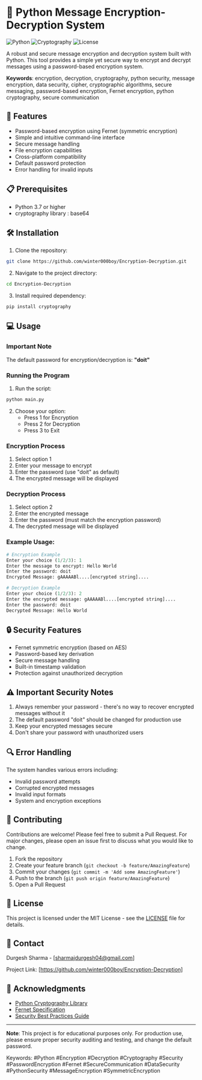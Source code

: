 # 🔐 Python Message Encryption-Decryption System

![Python](https://img.shields.io/badge/Python-3.7%2B-blue)
![Cryptography](https://img.shields.io/badge/Cryptography-Security-red)
![License](https://img.shields.io/badge/License-MIT-green)

A robust and secure message encryption and decryption system built with Python. This tool provides a simple yet secure way to encrypt and decrypt messages using a password-based encryption system.

**Keywords**: encryption, decryption, cryptography, python security, message encryption, data security, cipher, cryptographic algorithms, secure messaging, password-based encryption, Fernet encryption, python cryptography, secure communication

## 🚀 Features

- Password-based encryption using Fernet (symmetric encryption)
- Simple and intuitive command-line interface
- Secure message handling
- File encryption capabilities
- Cross-platform compatibility
- Default password protection
- Error handling for invalid inputs

## 📋 Prerequisites

- Python 3.7 or higher
- cryptography library : base64

## 🛠️ Installation

1. Clone the repository:
```bash
git clone https://github.com/winter000boy/Encryption-Decryption.git
```

2. Navigate to the project directory:
```bash
cd Encryption-Decryption
```

3. Install required dependency:
```bash
pip install cryptography
```

## 💻 Usage

### Important Note
The default password for encryption/decryption is: **"doit"**

### Running the Program

1. Run the script:
```bash
python main.py
```

2. Choose your option:
   - Press 1 for Encryption
   - Press 2 for Decryption
   - Press 3 to Exit

### Encryption Process
1. Select option 1
2. Enter your message to encrypt
3. Enter the password (use "doit" as default)
4. The encrypted message will be displayed

### Decryption Process
1. Select option 2
2. Enter the encrypted message
3. Enter the password (must match the encryption password)
4. The decrypted message will be displayed

### Example Usage:

```python
# Encryption Example
Enter your choice (1/2/3): 1
Enter the message to encrypt: Hello World
Enter the password: doit
Encrypted Message: gAAAAABl....[encrypted string]....

# Decryption Example
Enter your choice (1/2/3): 2
Enter the encrypted message: gAAAAABl....[encrypted string]....
Enter the password: doit
Decrypted Message: Hello World
```

## 🔒 Security Features

- Fernet symmetric encryption (based on AES)
- Password-based key derivation
- Secure message handling
- Built-in timestamp validation
- Protection against unauthorized decryption

## ⚠️ Important Security Notes

1. Always remember your password - there's no way to recover encrypted messages without it
2. The default password "doit" should be changed for production use
3. Keep your encrypted messages secure
4. Don't share your password with unauthorized users

## 🔍 Error Handling

The system handles various errors including:
- Invalid password attempts
- Corrupted encrypted messages
- Invalid input formats
- System and encryption exceptions

## 🤝 Contributing

Contributions are welcome! Please feel free to submit a Pull Request. For major changes, please open an issue first to discuss what you would like to change.

1. Fork the repository
2. Create your feature branch (`git checkout -b feature/AmazingFeature`)
3. Commit your changes (`git commit -m 'Add some AmazingFeature'`)
4. Push to the branch (`git push origin feature/AmazingFeature`)
5. Open a Pull Request

## 📝 License

This project is licensed under the MIT License - see the [LICENSE](LICENSE) file for details.

## 📧 Contact

Durgesh Sharma - [sharmajdurgesh04@gmail.com]

Project Link: [https://github.com/winter000boy/Encryption-Decryption]

## 🌟 Acknowledgments

- [Python Cryptography Library](https://cryptography.io/)
- [Fernet Specification](https://github.com/fernet/spec/)
- [Security Best Practices Guide](https://www.owasp.org/)

---
**Note**: This project is for educational purposes only. For production use, please ensure proper security auditing and testing, and change the default password.

Keywords: #Python #Encryption #Decryption #Cryptography #Security #PasswordEncryption #Fernet #SecureCommunication #DataSecurity #PythonSecurity #MessageEncryption #SymmetricEncryption 